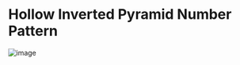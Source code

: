 # Hollow Inverted Pyramid Number Pattern
![image](https://user-images.githubusercontent.com/75837613/135950051-ece04324-75d5-4704-9bf5-f179123374da.png)
